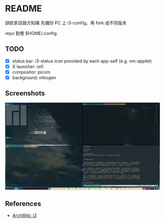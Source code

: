 # README

誤砍家目錄方知痛
先備份 PC 上 i3-config，再 fork 成不同版本

repo 對應 $HOME/.config

## TODO

+ [x] status bar: i3-status
  icon provided by each app-self (e.g. nm-applet)
+ [x] X launcher: rofi
+ [x] compositor: picom
+ [x] background: nitrogen

## Screenshots

![81ns-20220902](./.screenshots/20220902.png)


## References

+ [ArchWiki: i3](https://wiki.archlinux.org/title/i3_(%E7%AE%80%E4%BD%93%E4%B8%AD%E6%96%87))
